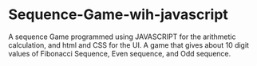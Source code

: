 # Sequence-Game-wih-javascript
 A sequence Game programmed using JAVASCRIPT for the arithmetic calculation, and html and CSS for the UI. A game that gives about 10 digit values of Fibonacci Sequence,  Even sequence, and Odd sequence.
